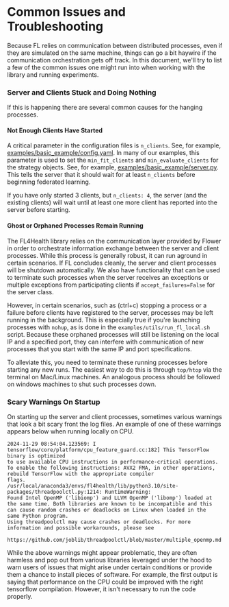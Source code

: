 # Common Issues and Troubleshooting

Because FL relies on communication between distributed processes, even if they are simulated on the same machine,
things can go a bit haywire if the communication orchestration gets off track. In this document, we'll try to list
a few of the common issues one might run into when working with the library and running experiments.

### Server and Clients Stuck and Doing Nothing

If this is happening there are several common causes for the hanging processes.

#### Not Enough Clients Have Started

A critical parameter in the configuration files is `n_clients`. See, for example,
[examples/basic_example/config.yaml](../examples/basic_example/config.yaml). In many of our examples, this parameter
is used to set the `min_fit_clients` and `min_evaluate_clients` for the strategy objects. See, for example,
[examples/basic_example/server.py](../examples/basic_example/server.py). This tells the server that it should wait for
at least `n_clients` before beginning federated learning.

If you have only started 3 clients, but `n_clients: 4`, the server (and the existing clients) will wait until at least
one more client has reported into the server before starting.

#### Ghost or Orphaned Processes Remain Running

The FL4Health library relies on the communication layer provided by Flower in order to orchestrate information
exchange between the server and client processes. While this process is generally robust, it can run aground in
certain scenarios. If FL concludes cleanly, the server and client processes will be shutdown automatically. We also
have functionality that can be used to terminate such processes when the server receives an exceptions or multiple
exceptions from participating clients if `accept_failures=False` for the server class.

However, in certain scenarios, such as (ctrl+c) stopping a process or a failure before clients have registered to the
server, processes may be left running in the background. This is especially true if you're launching processes with
`nohup`, as is done in the `examples/utils/run_fl_local.sh` script. Because these orphaned processes will still be
listening on the local IP and a specified port, they can interfere with communication of new processes that
you start with the same IP and port specifications.

To alleviate this, you need to terminate these running processes before starting any new runs. The easiest way to do
this is through `top/htop` via the terminal on Mac/Linux machines. An analogous process should be followed on windows
machines to shut such processes down.

### Scary Warnings On Startup

On starting up the server and client processes, sometimes various warnings that look a bit scary front the log files.
An example of one of these warnings appears below when running locally on CPU.

```
2024-11-29 08:54:04.123569: I tensorflow/core/platform/cpu_feature_guard.cc:182] This TensorFlow binary is optimized
to use available CPU instructions in performance-critical operations.
To enable the following instructions: AVX2 FMA, in other operations, rebuild TensorFlow with the appropriate compiler
flags.
/usr/local/anaconda3/envs/fl4health/lib/python3.10/site-packages/threadpoolctl.py:1214: RuntimeWarning:
Found Intel OpenMP ('libiomp') and LLVM OpenMP ('libomp') loaded at
the same time. Both libraries are known to be incompatible and this
can cause random crashes or deadlocks on Linux when loaded in the
same Python program.
Using threadpoolctl may cause crashes or deadlocks. For more
information and possible workarounds, please see
    https://github.com/joblib/threadpoolctl/blob/master/multiple_openmp.md
```

While the above warnings might appear problematic, they are often harmless and pop out from various libraries
leveraged under the hood to warn users of issues that might arise under certain conditions or provide them a chance
to install pieces of software. For example, the first output is saying that performance on the CPU could be improved
with the right tensorflow compilation. However, it isn't necessary to run the code properly.
